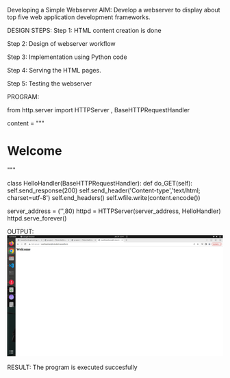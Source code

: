 Developing a Simple Webserver
AIM:
Develop a webserver to display about top five web application development frameworks.

DESIGN STEPS:
Step 1:
HTML content creation is done

Step 2:
Design of webserver workflow

Step 3:
Implementation using Python code

Step 4:
Serving the HTML pages.

Step 5:
Testing the webserver

PROGRAM:

from http.server import HTTPServer , BaseHTTPRequestHandler

content = """
<html>
<head>
</head>
<body>
<h1>Welcome</h1>
</body>
</html>
"""

class HelloHandler(BaseHTTPRequestHandler):
    def do_GET(self):
        self.send_response(200)
        self.send_header('Content-type','text/html; charset=utf-8')
        self.end_headers()
        self.wfile.write(content.encode())


server_address = ('',80)
httpd = HTTPServer(server_address, HelloHandler)
httpd.serve_forever()

OUTPUT:
![OUTPUT](./out.png)

RESULT:
The program is executed succesfully

